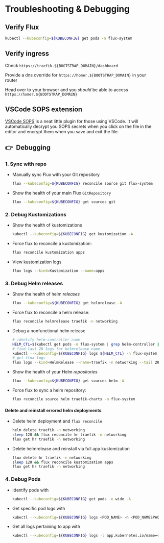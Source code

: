 # Troubleshooting & Debugging

## Verify Flux

```sh
kubectl --kubeconfig=${KUBECONFIG} get pods -n flux-system
```

## Verify ingress

Check `https://traefik.${BOOTSTRAP_DOMAIN}/dashboard`

Provide a dns override for `https://homer.${BOOTSTRAP_DOMAIN}` in your router
<!--
or update your hosts
file to verify the ingress controller is working.

```sh
echo "${BOOTSTRAP_METALLB_FRONTEND} ${BOOTSTRAP_DOMAIN} homer.${BOOTSTRAP_DOMAIN}" | sudo tee -a /etc/hosts
```
-->

Head over to your browser and you _should_ be able to access
`https://homer.${BOOTSTRAP_DOMAIN}`

## VSCode SOPS extension

[VSCode SOPS](https://marketplace.visualstudio.com/items?itemName=signageos.signageos-vscode-sops)
is a neat little plugin for those using VSCode.
It will automatically decrypt you SOPS secrets when you click on the file
in the editor and encrypt them when you save  and exit the file.

## :point_right:&nbsp; Debugging

### 1. Sync with repo

* Manually sync Flux with your Git repository

  ```sh
  flux --kubeconfig=${KUBECONFIG} reconcile source git flux-system
  ```

* Show the health of your main Flux `GitRepository`

  ```sh
  flux --kubeconfig=${KUBECONFIG} get sources git
  ```

### 2. Debug Kustomizations

* Show the health of kustomizations

  ```sh
  kubectl --kubeconfig=${KUBECONFIG} get kustomization -A
  ```

* Force flux to reconcile a kustomization:

  ```sh
  flux reconcile kustomization apps
  ```

* View kustomization logs

  ```sh
  flux logs --kind=Kustomization --name=apps
  ```

### 3. Debug Helm releases

* Show the health of helm _releases_

  ```sh
  flux --kubeconfig=${KUBECONFIG} get helmrelease -A
  ```

* Force flux to reconcile a helm release:

  ```sh
  flux reconcile helmrelease traefik -n networking
  ```

* Debug a nonfunctional helm release

  ```sh
  # identify helm-controller name
  HELM_CTL=$(kubectl get pods -n flux-system | grep helm-controller | awk '{print $1}')
  # find last 20 logs for helmrelease name
  kubectl --kubeconfig=${KUBECONFIG} logs ${HELM_CTL} -n flux-system | grep traefik | tail -20
  # get flux logs
  flux logs --kind=HelmRelease --name=traefik -n networking --tail 20
  ```

* Show the health of your Helm _repositories_

  ```sh
  flux --kubeconfig=${KUBECONFIG} get sources helm -A
  ```

* Force flux to sync a helm repository:

  ```sh
  flux reconcile source helm traefik-charts -n flux-system
  ```

#### Delete and reinstall errored helm deployments

* Delete helm deployment and `flux reconcile`

  ```sh
  helm delete traefik -n networking
  sleep 120 && flux reconcile hr traefik -n networking
  flux get hr traefik -n networking
  ```

* Delete helmrelease and reinstall via full app kustomization

  ```sh
  flux delete hr traefik -n networking
  sleep 120 && flux reconcile kustomization apps
  flux get hr traefik -n networking
  ```

### 4. Debug Pods

* Identify pods with

  ```sh
  kubectl --kubeconfig=${KUBECONFIG} get pods -o wide -A
  ```

* Get specific pod logs with

  ```sh
  kubectl --kubeconfig=${KUBECONFIG} logs <POD_NAME> -n <POD_NAMESPACE>
  ```

* Get all logs pertaining to app with

  ```sh
  kubectl --kubeconfig=${KUBECONFIG} logs -l app.kubernetes.io/name=<NAME> -n <POD_NAMESPACE>
  ```
